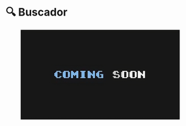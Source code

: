 # 🔍 Buscador

<figure><img src="../../../.gitbook/assets/image-removebg-preview_(20)-transformed.jpeg" alt=""><figcaption></figcaption></figure>
